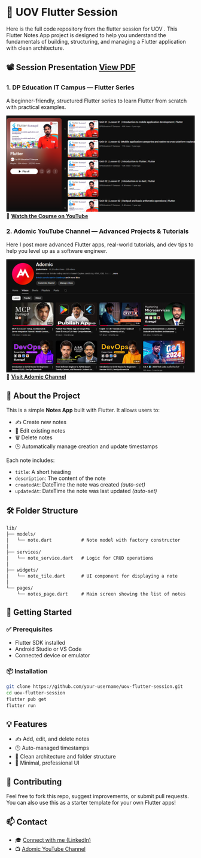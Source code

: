 # 📱 UOV Flutter Session

Here is the full code repository from the flutter session for UOV .
This Flutter Notes App project is designed to help you understand the fundamentals of building, structuring, and managing a Flutter application with clean architecture.

## 📽️ Session Presentation  [View PDF](https://github.com/HGSChandeepa/UOV-Flutter-Session/blob/main/res/UVA%20Presentation.pdf)

### 1. DP Education IT Campus — Flutter Series

A beginner-friendly, structured Flutter series to learn Flutter from scratch with practical examples.

[![DP Education Flutter Course](https://github.com/HGSChandeepa/UOV-Flutter-Session/blob/main/res/dp.png)](https://youtube.com/playlist?list=PLWOPiU7tDzap4WdZn4ZbdUj9dfqgDLxKW&si=CTY42KTJ4Wyx-2cb)
🔗 [**Watch the Course on YouTube**](https://youtube.com/playlist?list=PLWOPiU7tDzap4WdZn4ZbdUj9dfqgDLxKW&si=CTY42KTJ4Wyx-2cb)

### 2. Adomic YouTube Channel — Advanced Projects & Tutorials

Here I post more advanced Flutter apps, real-world tutorials, and dev tips to help you level up as a software engineer.

[![Adomic YouTube Channel](https://github.com/HGSChandeepa/UOV-Flutter-Session/blob/main/res/adomic.png)](https://www.youtube.com/@adomicarts)
🔗 [**Visit Adomic Channel**](https://www.youtube.com/@adomicarts)

## 📝 About the Project

This is a simple **Notes App** built with Flutter. It allows users to:

* ✍️ Create new notes
* 📝 Edit existing notes
* 🗑️ Delete notes
* 🕒 Automatically manage creation and update timestamps

Each note includes:

* `title`: A short heading
* `description`: The content of the note
* `createdAt`: DateTime the note was created *(auto-set)*
* `updatedAt`: DateTime the note was last updated *(auto-set)*

## 🛠️ Folder Structure

```
lib/
├── models/
│   └── note.dart           # Note model with factory constructor
│
├── services/
│   └── note_service.dart   # Logic for CRUD operations
│
├── widgets/
│   └── note_tile.dart      # UI component for displaying a note
│
└── pages/
    └── notes_page.dart     # Main screen showing the list of notes
```

## 🚀 Getting Started

### ✅ Prerequisites

* Flutter SDK installed
* Android Studio or VS Code
* Connected device or emulator

### 📦 Installation

```bash
git clone https://github.com/your-username/uov-flutter-session.git
cd uov-flutter-session
flutter pub get
flutter run
```
## 💡 Features

* ✍️ Add, edit, and delete notes
* 🕒 Auto-managed timestamps
* 💼 Clean architecture and folder structure
* 🎯 Minimal, professional UI

## 🙌 Contributing

Feel free to fork this repo, suggest improvements, or submit pull requests.
You can also use this as a starter template for your own Flutter apps!

## 📫 Contact

* 🎓 [Connect with me (LinkedIn)](www.linkedin.com/in/samin-chandeepa)
* 📺 [Adomic YouTube Channel](https://www.youtube.com/@adomicarts)

